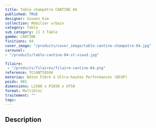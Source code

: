 ```yaml
---
title: Table champêtre CANTINE 04
published: TRUE
designer: Sovann Kim
collection: Mobilier urbain
category: Table
sub_category: 11 3 Table
gamme: CANTINE
finitions: 04
cover_image: "/produits/cover_image/table-cantine-champetre-04.jpg"
carousel: 
- "/produits/table-cantine-04-st-viaud.jpg"

filaire: 
 - "/produits/filaires/filaire-cantine-04.png"
reference: TCCANTI0104
materiau: Béton Fibré à Ultra-hautes Performances (BFUP)
poids: 901
dimensions: L2500 x P1650 x H750
format: Multibloc
traitement: ""
tags: 
---
```


## Description
